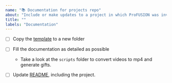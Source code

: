 ```yaml
---
name: "📚 Documentation for projects repo"
about: "Include or make updates to a project in which ProFUSION was involved"
title: ""
labels: "Documentation"
---
```


- [ ] Copy the [template](https://github.com/profusion/projects/tree/master/template) to a new folder
- [ ] Fill the documentation as detailed as possible
  - Take a look at the `scripts` folder to convert videos to mp4 and generate gifts.
- [ ] Update [README](https://github.com/profusion/projects/blob/master/README.md), including the project.


